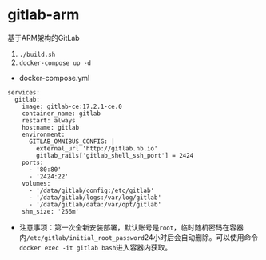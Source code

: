 # gitlab-arm
基于ARM架构的GitLab
1. `./build.sh`
2. `docker-compose up -d`
* docker-compose.yml
```
services:
  gitlab:
    image: gitlab-ce:17.2.1-ce.0
    container_name: gitlab
    restart: always
    hostname: gitlab
    environment:
      GITLAB_OMNIBUS_CONFIG: |
        external_url 'http://gitlab.nb.io'
        gitlab_rails['gitlab_shell_ssh_port'] = 2424
    ports:
      - '80:80'
      - '2424:22'
    volumes:
      - '/data/gitlab/config:/etc/gitlab'
      - '/data/gitlab/logs:/var/log/gitlab'
      - '/data/gitlab/data:/var/opt/gitlab'
    shm_size: '256m'
```
* 注意事项：第一次全新安装部署，默认账号是`root`，临时随机密码在容器内`/etc/gitlab/initial_root_password`24小时后会自动删除。可以使用命令`docker exec -it gitlab bash`进入容器内获取。